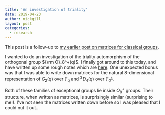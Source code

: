 ```yaml
---
title: 'An investigation of triality'
date: 2019-04-23
author: nickgill
layout: post
categories:
  - research
---
```


<script type="text/x-mathjax-config">
    MathJax.Hub.Config({
      tex2jax: {
        skipTags: ['script', 'noscript', 'style', 'textarea', 'pre'],
        inlineMath: [['$','$']]
      }
    });
  </script>
  <script src="https://cdn.mathjax.org/mathjax/latest/MathJax.js?config=TeX-AMS-MML_HTMLorMML" type="text/javascript"></script>


This post is a follow-up to <a href = "https://nickpgill.github.io/matrices-for-classical-groups">my earlier post on matrices for classical groups</a>.

I wanted to do an investigation of the triality automorphism of the orthogonal group ${\rm O}_8^+(q)$. I finally got around to this today, and have written up some rough notes which are <a href = "https://nickpgill.github.io/omega8.pdf">here</a>. One unexpected bonus was that I was able to write down matrices for the natural 8-dimensional representation of $G_2(q)$ over $\mathbb{F}_{q}$ and ${^3\!D_4}(q)$ over $\mathbb{F}_{q^3}$. 

Both of these families of exceptional groups lie inside $O_8^+$ groups. Their structure, when written as matrices, is surprisingly similar (surprising to me!). I've not seen the matrices written down before so I was pleased that I could nut it out...


